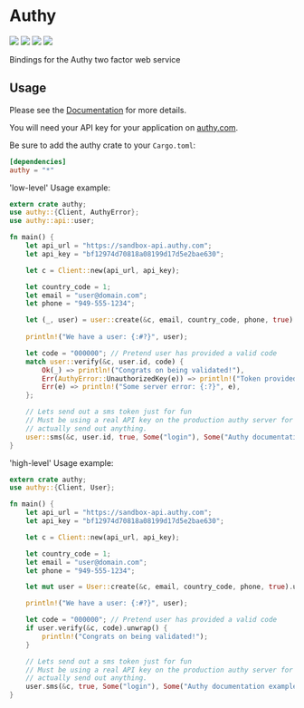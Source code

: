 # Authy
[![](https://docs.rs/authy/badge.svg)](https://docs.rs/authy) [![](https://img.shields.io/crates/v/authy.svg)](https://crates.io/crates/authy) [![](https://img.shields.io/crates/l/authy.svg)](https://raw.githubusercontent.com/lholden/authy-rs/master/LICENSE) [![](https://travis-ci.org/lholden/authy-rs.svg?branch=master)](https://travis-ci.org/lholden/authy-rs)

Bindings for the Authy two factor web service

## Usage

Please see the [Documentation](https://docs.rs/authy) for more details.

You will need your API key for your application on [authy.com](https://authy.com).

Be sure to add the authy crate to your `Cargo.toml`:

```toml
[dependencies]
authy = "*"
```


'low-level' Usage example:

```rust
extern crate authy;
use authy::{Client, AuthyError};
use authy::api::user;

fn main() {
    let api_url = "https://sandbox-api.authy.com";
    let api_key = "bf12974d70818a08199d17d5e2bae630";

    let c = Client::new(api_url, api_key);

    let country_code = 1;
    let email = "user@domain.com";
    let phone = "949-555-1234";

    let (_, user) = user::create(&c, email, country_code, phone, true).unwrap();
   
    println!("We have a user: {:#?}", user);

    let code = "000000"; // Pretend user has provided a valid code
    match user::verify(&c, user.id, code) {
        Ok(_) => println!("Congrats on being validated!"),
        Err(AuthyError::UnauthorizedKey(e)) => println!("Token provided by the user was wrong"),
        Err(e) => println!("Some server error: {:?}", e),
    };

    // Lets send out a sms token just for fun
    // Must be using a real API key on the production authy server for this to
    // actually send out anything.
    user::sms(&c, user.id, true, Some("login"), Some("Authy documentation example login")).unwrap();
}
```


'high-level' Usage example:

```rust
extern crate authy;
use authy::{Client, User};

fn main() {
    let api_url = "https://sandbox-api.authy.com";
    let api_key = "bf12974d70818a08199d17d5e2bae630";

    let c = Client::new(api_url, api_key);

    let country_code = 1;
    let email = "user@domain.com";
    let phone = "949-555-1234";

    let mut user = User::create(&c, email, country_code, phone, true).unwrap();

    println!("We have a user: {:#?}", user);

    let code = "000000"; // Pretend user has provided a valid code
    if user.verify(&c, code).unwrap() {
        println!("Congrats on being validated!");
    }

    // Lets send out a sms token just for fun
    // Must be using a real API key on the production authy server for this to
    // actually send out anything.
    user.sms(&c, true, Some("login"), Some("Authy documentation example login")).unwrap();
}
```
